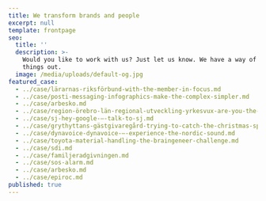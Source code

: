 ```yaml
---
title: We transform brands and people
excerpt: null
template: frontpage
seo:
  title: ''
  description: >-
    Would you like to work with us? Just let us know. We have a way of figuring 
    things out.
  image: /media/uploads/default-og.jpg
featured_case:
  - ../case/lärarnas-riksförbund-with-the-member-in-focus.md
  - ../case/posti-messaging-infographics-make-the-complex-simpler.md
  - ../case/arbesko.md  
  - ../case/region-örebro-län-regional-utveckling-yrkesvux-are-you-the-true-you-yrkesvux-–-du-blir-du.md
  - ../case/sj-hey-google-–-talk-to-sj.md
  - ../case/grythyttans-gästgivaregård-trying-to-catch-the-christmas-spirit.md
  - ../case/dynavoice-dynavoice-–-experience-the-nordic-sound.md
  - ../case/toyota-material-handling-the-braingeneer-challenge.md
  - ../case/sdi.md
  - ../case/familjeradgivningen.md
  - ../case/sos-alarm.md
  - ../case/arbesko.md
  - ../case/epiroc.md
published: true
---
```

